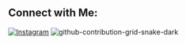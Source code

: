 ## Connect with Me:
[![Instagram](https://img.shields.io/badge/Instagram-E4405F?style=for-the-badge&logo=instagram&logoColor=white)](https://www.instagram.com/_the_peregrain_falcon_)
![github-contribution-grid-snake-dark](https://github.com/user-attachments/assets/c94270f8-54ee-43a7-99bf-62de6a42ade1)
